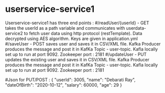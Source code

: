 # userservice-service1
Userservice-service1 has three end points :
#/readUser/{userId} - GET
takes the userId as a path variable and communicates with userdata-service2 to fetch user data using http protocol (restTemplate). Data decrypted using AES algorithm. Keys are given in application.yml
#/saveUser - POST
saves user and saves it in CSV/XML file. Kafka Producer produces the message and post it in KafKa Topic - user-topic. Kafla locally set up to run at port 9092. Zookeeper port : 2181
#/updateUser - PUT
updates the existing user and saves it in CSV/XML file. Kafka Producer produces the message and post it in KafKa Topic - user-topic. Kafla locally set up to run at port 9092. Zookeeper port : 2181


#Json for PUT/POST :
{
    "userId": 3005,
    "name": "Debarati Ray",
    "dateOfBirth": "2020-10-12",
    "salary": 60000,
    "age": 29
}
